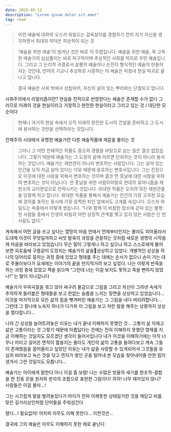 ```yaml
---
date: 2025-05-12
description: "Lorem ipsum dolor sit amet"
tag: read
---
```


> 이런 예술에 대하여 오스카 와일드는 감옥살이를 경험하기 전의 자기 자신을 생각하면서 최대의 악덕은 피상적이 되는 것

> ‘예술을 위한 예술’이 생겨난 것은 바로 이 무렵입니다. 예술을 위한 예술, 즉 고독한 예술가의 심심풀이는 바로 허구적이며 추상적인 사회를 억지로 꾸민 예술입니다. 그리고 그 논리적 귀결로서 살롱의 예술이나 순전히 형식적인 예술이 만들어지는 것인데, 언어의 기교나 추상화로 시종하는 이 예술은 마침내 현실 파괴로 끝나고 맙니다.

> 결국 예술은 사회 밖에서 성립되어, 자신의 살아 있는 뿌리와는 단절되고 맙니다.

사회주의에서 리얼리즘이란?
현실을 전적으로 반영한다는 예술은 존재할 수가 없다
그러므로 미래의 것을 현실이라고 가정하고 완전한 현실이라고 그리고 있는 것 / 대단한 모순이다

> 현재나 과거의 현실 속에서 오직 미래의 완전한 도시의 건설을 준비하고 그 도시에 봉사하는 것만을 선택하라는 것입니다.

전체주의 시대에서 유명한 예술가란 다른 예술작품에 재갈을 물리는 것

> 그러나 그 어떤 천재적인 작품도 증오와 경멸을 바탕으로 삼는 일은 결코 없었습니다. 그렇기 때문에 예술가는 그 도정의 끝에 이르면 단죄하는 것이 아니라 용서하는 것입니다. 예술가는 재판관이 아니라 변호하는 사람입니다. 그는 살아 있는 인간을 오직 지금 살아 있다는 이유 때문에 옹호하는 변호사입니다. 그는 진정으로 이웃에 대한 사랑을 위해서 변호하는 것이며 결코 먼 훗날에 대한 사랑을 위하여 변호하는 것이 아닙니다. 먼 훗날을 위한 사람이야말로 현대의 휴머니즘을 재판소의 교리문답으로 전락시키는 것입니다. 위대한 작품은 오히려 모든 재판관들을 당황케 하고 맙니다. 위대한 작품을 통해서 예술가는 인간의 가장 고귀한 모습에 경의를 표하는 동시에 가장 끔찍한 죄인 앞에서도 고개를 숙입니다. 오스카 와일드는 옥중에서 이렇게 썼습니다. “나와 함께 이 비참한 장소에 갇혀 있는 불행한 사람들 중에서 인생의 비밀과 어떤 상징적 관계를 맺고 있지 않은 사람은 단 한 사람도 없다.”

계속해서 어떤 글을 쓰고 싶다는 열망이 마음 안에서 언제부터인지는 몰라도 피어올라서 도대체 이것이 무엇일까하고 씨앗 발육의 과정을 관찰하는 것처럼 새로운 생명의 시작을 제 마음을 바라보고 있었습니다 
무슨 말이 그렇게나 하고 싶으냐 하고 스스로에게 물어보면 외로움에 구름같이 도망치는 예술가의 삶을상상하고 있었다. 개별적인 상상을 하나의 덩어리로 뭉치는 과정 중에 있었고 형태를 주는 데에는 순서가 없으니 손이 가는 대로 주물러보다가 요새에는 이야기의 끝을 만지작거려 보고 싶었다. 나는 이렇게 반죽을 하는 과정 중에 있었고 책을 읽으며 “그런데 너는 이걸 보지도 못하고 죽을 뻔하지 않았나!” 는 말이 지나갑니다 

예술가가 우여곡절을 겪고 앉아 싸구려 물감으로 그림을 그리고 자신이 그려낸 속세가 추악하게 들러붙은 형태들을 보고 한없는 슬픔을 느끼는 장면을 상상하고 있었습니다… 이것을 마지막으로 모든 삶의 힘을 뺏겨버린 예술가는 그 그림을 내다 버리려합니다… 그런데 그 찰나에 노숙자 하나가 다가와 이 그림을 보고 저런 말을 해주는 상황까지 상상을 했더랍니다…

나의 긴 상상을 늘어트려놓은 이유는 내가 끝내 이해하지 못했던 것… 고통이 삶 자체고 삶은 고통이라는 것 그렇기 때문에 아름답다는 전에는 전혀 이해하지 못했던 명제를 지금 이해하는 것일지도 모르겠단 생각이 들어서입니다
내가 이것을 이해하기에는 아직 너무나 어리고 걸어온 면적이 짧을지는 몰라도 개인의 삶의 고통을 들여다보고 계속 그들이 존재했음을 끌어올리고 싶었던 이유는 내가 삶을 사랑할 수 있게되어서 그것들을 유심히 바라보고 녹슨 것을 닦고 먼지가 쌓인 곳을 털어내 본 모습을 찾아내어줄 만한 힘이 생겨서 그런 것일지도 모릅니다...

예술가는 아이에게 말한다 아니 이걸 좀 보렴! 나는 수많은 방울의 세기를 원초적-결합을 한 진동 끈을 원자와 분자의 조합으로 표현한 그림이다! 하하! 너무 재미있지 않니? 사람들은 이걸 몰라…!

그는 시끄럽게 말을 벌려놓았다가 아이가 전혀 이해못한 상태일거란 것을 깨닫고 비를 맞은 길거리상인처럼 단어들을 주워섬긴다

됐다…! 필요없어! 어차피 아무도 이해 못한다… 이런것은…

결국에 그의 예술은 아무도 이해하지 못한 채로 끝난다
